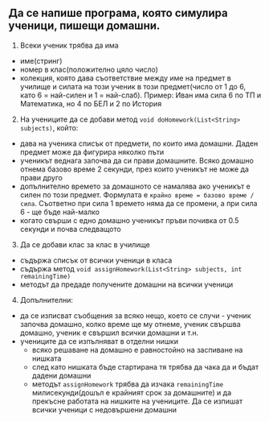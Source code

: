 ## Да се напише програма, която симулира ученици, пишещи домашни.

1. Всеки ученик трябва да има
  - име(стринг)
  - номер в клас(положително цяло число)
  - колекция, която дава съответствие между име на предмет в училище и силата на този ученик в този предмет(число от 1 до 6, като 6 = най-силен и 1 = най-слаб). Пример: Иван има сила 6 по ТП и Математика, но 4 по БЕЛ и 2 по История

2. На учениците да се добави метод `void doHomework(List<String> subjects)`, който:
  - дава на ученика списък от предмети, по които има домашни. Даден предмет може да фигурира няколко пъти
  - ученикът веднага започва да си прави домашните. Всяко домашно отнема базово време 2 секунди, през които ученикът не може да прави друго
  - допълнително времето за домашното се намалява ако ученикът е силен по този предмет. Формулата е `крайно време = базово време / сила`. Съответно при сила 1 времето няма да се промени, а при сила 6 - ще бъде най-малко
  - когато свърши с едно домашно ученикът пръви почивка от 0.5 секунди и почва следващото

3. Да се добави клас за клас в училище
  - съдържа списък от всички ученици в класа
  - съдържа метод `void assignHomework(List<String> subjects, int remainingTime)`
  - методът да предаде получените домашни на всички ученици

4. Допълнителни:
  - да се изписват съобщения за всяко нещо, което се случи - ученик започва домашно, колко време ще му отнеме, ученик свършва домашно, ученик е свършил всички домашни и т.н.
  - учениците да се изпълняват в отделни нишки
    - всяко решаване на домашно е равностойно на заспиване на нишката
    - след като нишката бъде стартирана тя трябва да чака да и бъдат дадени домашни
    - методът `assignHomework` трябва да изчака `remainingTime` милисекунди(дошъл е крайният срок за домашните) и да прекъсне работата на нишките на учениците. Да се изпишат всички ученици с недовършени домашни

